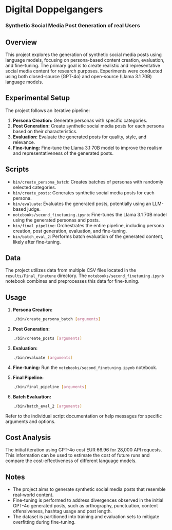 # Digital Doppelgangers
### Synthetic Social Media Post Generation of real Users

## Overview

This project explores the generation of synthetic social media posts using language models, focusing on persona-based content creation, evaluation, and fine-tuning. The primary goal is to create realistic and representative social media content for research purposes. Experiments were conducted using both closed-source (GPT-4o) and open-source (Llama 3.1 70B) language models.

## Experimental Setup

The project follows an iterative pipeline:

1.  **Persona Creation:** Generate personas with specific categories.
2.  **Post Generation:** Create synthetic social media posts for each persona based on their characteristics.
3.  **Evaluation:** Evaluate the generated posts for quality, style, and relevance.
4.  **Fine-tuning:** Fine-tune the Llama 3.1 70B model to improve the realism and representativeness of the generated posts.

## Scripts

*   `bin/create_persona_batch`: Creates batches of personas with randomly selected categories.
*   `bin/create_posts`: Generates synthetic social media posts for each persona.
*   `bin/evaluate`: Evaluates the generated posts, potentially using an LLM-based judge.
*   `notebooks/second_finetuning.ipynb`: Fine-tunes the Llama 3.1 70B model using the generated personas and posts.
*   `bin/final_pipeline`: Orchestrates the entire pipeline, including persona creation, post generation, evaluation, and fine-tuning.
*   `bin/batch_eval_2`: Performs batch evaluation of the generated content, likely after fine-tuning.

## Data

The project utilizes data from multiple CSV files located in the `results/Final_finetune` directory. The `notebooks/second_finetuning.ipynb` notebook combines and preprocesses this data for fine-tuning.

## Usage

1.  **Persona Creation:**
    ```bash
    ./bin/create_persona_batch [arguments]
    ```

2.  **Post Generation:**
    ```bash
    ./bin/create_posts [arguments]
    ```

3.  **Evaluation:**
    ```bash
    ./bin/evaluate [arguments]
    ```

4.  **Fine-tuning:**
    Run the `notebooks/second_finetuning.ipynb` notebook.

5.  **Final Pipeline:**
    ```bash
    ./bin/final_pipeline [arguments]
    ```

6.  **Batch Evaluation:**
    ```bash
    ./bin/batch_eval_2 [arguments]
    ```

Refer to the individual script documentation or help messages for specific arguments and options.

## Cost Analysis

The initial iteration using GPT-4o cost EUR 66.96 for 28,000 API requests. This information can be used to estimate the cost of future runs and compare the cost-effectiveness of different language models.

## Notes

*   The project aims to generate synthetic social media posts that resemble real-world content.
*   Fine-tuning is performed to address divergences observed in the initial GPT-4o generated posts, such as orthography, punctuation, content offensiveness, hashtag usage and post length.
*   The dataset is partitioned into training and evaluation sets to mitigate overfitting during fine-tuning.
